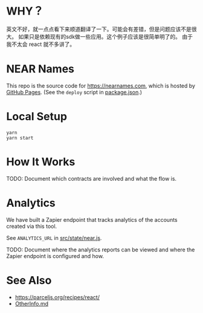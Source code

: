 # WHY？

英文不好，就一点点看下来顺道翻译了一下。可能会有差错，但是问题应该不是很大。
如果只是依赖现有的sdk做一些应用。这个例子应该是很简单明了的。
由于我不太会 react 就不多讲了。


# NEAR Names

This repo is the source code for https://nearnames.com, which is hosted by [GitHub Pages](https://pages.github.com/). (See the `deploy` script in [package.json](package.json).)

# Local Setup

```
yarn
yarn start
```

# How It Works

TODO: Document which contracts are involved and what the flow is.

# Analytics

We have built a Zapier endpoint that tracks analytics of the accounts created via this tool.

See `ANALYTICS_URL` in [src/state/near.js](src/state/near.js).

TODO: Document where the analytics reports can be viewed and where the Zapier endpoint is configured and how.

# See Also

- https://parceljs.org/recipes/react/
- [OtherInfo.md](OtherInfo.md)
